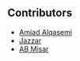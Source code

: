 ## Contributors

- [Amjad Alqasemi](https://github.com/aqasemi)
- [Jazzar](https://github.com/jaazzar)
- [AB Misar](https://github.com/Abode1i)
